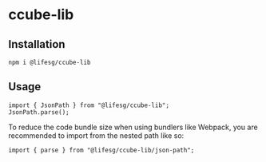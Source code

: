 # ccube-lib

## Installation

```
npm i @lifesg/ccube-lib
```

## Usage

```
import { JsonPath } from "@lifesg/ccube-lib";
JsonPath.parse();
```

To reduce the code bundle size when using bundlers like Webpack, you are recommended to import from the nested path like so:

```
import { parse } from "@lifesg/ccube-lib/json-path";
```
